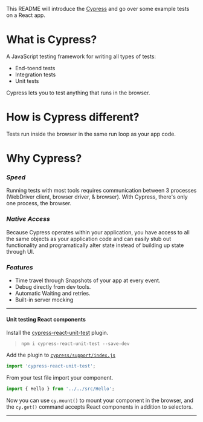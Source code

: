 This README will introduce the [Cypress](https://www.cypress.io/) and go over some example tests on a React app.

# **What** is Cypress?
A JavaScript testing framework for writing all types of tests:
* End-toend tests
* Integration tests
* Unit tests

Cypress lets you to test anything that runs in the browser.

# **How** is Cypress different?
Tests run inside the browser in the same run loop as your app code.

# **Why** Cypress?
### ***Speed***
Running tests with most tools requires communication between 3 processes (WebDriver client, browser driver, & browser). With Cypress, there's only one process, the browser.

### ***Native Access***
Because Cypress operates within your application, you have access to all the same objects as your application code and can easily stub out functionality and programatically alter state instead of building up state through UI.

### ***Features***
* Time travel through Snapshots of your app at every event.
* Debug directly from dev tools.
* Automatic Waiting and retries.
* Built-in server mocking

<hr>

#### Unit testing React components
Install the [cypress-react-unit-test](https://github.com/bahmutov/cypress-react-unit-test) plugin.

> ```npm i cypress-react-unit-test --save-dev```

Add the plugin to [`cypress/support/index.js`](./cypress/support/index.js)

> 
```javascript
import 'cypress-react-unit-test';
```

From your test file import your component.
>
```javascript
import { Hello } from '../../src/Hello';
```

Now you can use `cy.mount()` to mount your component in the browser, and the `cy.get()` command accepts React components in addition to selectors.



<hr>